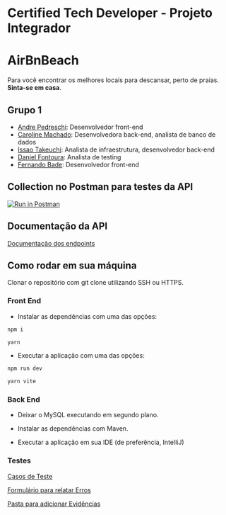 # Certified Tech Developer - Projeto Integrador 

# AirBnBeach

 Para você encontrar os melhores locais para descansar, perto de praias. **Sinta-se em casa**.

## Grupo 1

* [Andre Pedreschi](https://github.com/AndrePedreschi): Desenvolvedor front-end
* [Caroline Machado](https://github.com/smlorac): Desenvolvedora back-end, analista de banco de dados
* [Issao Takeuchi](https://github.com/issaotakeuchi): Analista de infraestrutura, desenvolvedor back-end
* [Daniel Fontoura](https://github.com/dsf7): Analista de testing
* [Fernando Bade](https://github.com/FernandoBade): Desenvolvedor front-end


## Collection no Postman para testes da API

[![Run in Postman](https://run.pstmn.io/button.svg)](https://app.getpostman.com/run-collection/18441866-8e94f1e1-c907-4c09-9082-23f8a5f32c2d?action=collection%2Ffork&collection-url=entityId%3D18441866-8e94f1e1-c907-4c09-9082-23f8a5f32c2d%26entityType%3Dcollection%26workspaceId%3D638ed82d-de35-41d7-baf8-f9c590749a21)

## Documentação da API

[Documentação dos endpoints](https://documenter.getpostman.com/view/18441866/2s93Jxs2HK)

## Como rodar em sua máquina

Clonar o repositório com git clone utilizando SSH ou HTTPS.

### Front End

* Instalar as dependências com uma das opções:
```bash
npm i
```
```bash
yarn
```

* Executar a aplicação com uma das opções:
```bash
npm run dev
```
```bash
yarn vite
```

### Back End

* Deixar o MySQL executando em segundo plano.

* Instalar as dependências com Maven.

* Executar a aplicação em sua IDE (de preferência, IntelliJ)


### Testes

[Casos de Teste](https://docs.google.com/spreadsheets/d/1o5GTt-0AZ_h0EiyZiQvWlzjv-FV1ifQaIEeTxO_rmEY/edit?usp=sharing)

[Formulário para relatar Erros](https://forms.gle/2M3MyyQMdCZNrCYG8)

[Pasta para adicionar Evidências](https://drive.google.com/drive/folders/1yHWV3_4UKkQMf018Ro9jx2HyzXgRJ2lt?usp=sharing)





